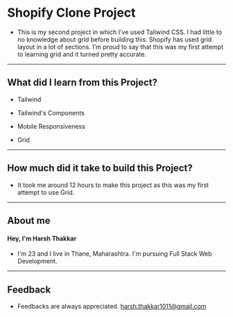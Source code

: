 # Shopify Clone Project

- This is my second project in which I've used Tailwind CSS. I had little to no knowledge about grid before building this. Shopify has used grid layout in a lot of sections. I'm proud to say that this was my first attempt to learning grid and it turned pretty accurate.



---

## What did I learn from this Project?

- Tailwind

- Tailwind's Components

- Mobile Responsiveness

- Grid

---

## How much did it take to build this Project?

- It took me around 12 hours to make this project as this was my first attempt to use Grid.

---

## **About me**

#### **Hey, I'm Harsh Thakkar**

- I'm 23 and I live in Thane, Maharashtra. I'm pursuing Full Stack Web Development.

---

## **Feedback**
- Feedbacks are always appreciated. harsh.thakkar1011@gmail.com